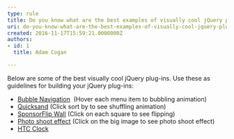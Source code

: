 ```yaml
---
type: rule
title: Do you know what are the best examples of visually cool jQuery plug-ins?
uri: do-you-know-what-are-the-best-examples-of-visually-cool-jquery-plug-ins
created: 2016-11-17T15:59:21.0000000Z
authors:
- id: 1
  title: Adam Cogan

---
```


 
​Below are some of the best visually cool jQuery plug-ins. Use these as guidelines for building your jQuery plug-ins:

- [Bubble Navigation](http&#58;//tympanus.net/Tutorials/BubbleNavigation/)  (Hover each menu item to bubbling animation)
- [Quicksand](http&#58;//razorjack.net/quicksand/) (Click sort by to see shuffling animation)
- [Sponsor ​Flip Wall](http&#58;//demo.tutorialzine.com/2010/03/sponsor-wall-flip-jquery-css/demo.php) (Click on each square to see flipping)
- [Photo shoot effect](http&#58;//demo.tutorialzine.com/2010/02/photo-shoot-css-jquery/demo.html) (Click on the big image to see photo shoot effect)​
- [HTC Clock](http&#58;//www.radoslavdimov.com/jquery-plugins/jquery-plugin-digiclock/) ​




 
